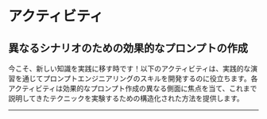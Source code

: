 # アクティビティ

## 異なるシナリオのための効果的なプロンプトの作成

今こそ、新しい知識を実践に移す時です！以下のアクティビティは、実践的な演習を通じてプロンプトエンジニアリングのスキルを開発するのに役立ちます。各アクティビティは効果的なプロンプト作成の異なる側面に焦点を当て、これまで説明してきたテクニックを実験するための構造化された方法を提供します。

--- 